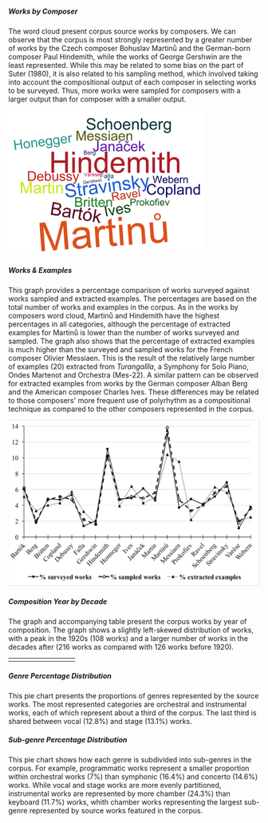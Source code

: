 
<script>
// vim: ts=3:nowrap
</script>

<div class="card mb-3">
	<div class="row g-0">
		<div class="col-md-6">
			<div class="card-body">
				<h5 class="category mb-2 card-title">Works by Composer</h5>
				<p class="card-text">The word cloud present corpus source works by composers. We can observe that the corpus is most strongly represented by a greater number of works by the Czech composer Bohuslav Martinů and the German-born composer Paul Hindemith, while the works of George Gershwin are the least represented. While this may be related to some bias on the part of Suter (1980), it is also related to his sampling method, which involved taking into account the compositional output of each composer in selecting works to be surveyed. Thus, more works were sampled for composers with a larger output than for composer with a smaller output.</p>
			</div>
		</div>
		<div class="col-md-6">
			<img src="Works_by_Composer_cloud.png" class="img-fluid rounded-start" alt="Works by Composer">
		</div>
	</div>
</div>

<div class="card mb-3">
	<div class="row g-0">
		<div class="col-md-6">
			<div class="card-body">
				<h5 class="category mb-2 card-title">Works & Examples</h5>
				<p class="card-text">This graph provides a percentage comparison of works surveyed against works sampled and extracted examples. The percentages are based on the total number of works and examples in the corpus. As in the works by composers word cloud, Martinů and Hindemith have the highest percentages in all categories, although the percentage of extracted examples for Martinů is lower than the number of works surveyed and sampled. The graph also shows that the percentage of extracted examples is much higher than the surveyed and sampled works for the French composer Olivier Messiaen. This is the result of the relatively large number of examples (20) extracted from <i>Turangalîla</i>, a Symphony for Solo Piano, Ondes Martenot and Orchestra (Mes-22). A similar pattern can be observed for extracted examples from works by the German composer Alban Berg and the American composer Charles Ives. These differences may be related to those composers' more frequent use of polyrhythm as a compositional technique as compared to the other composers represented in the corpus.</p>
			</div>
		</div>
		<div class="col-md-6">
			<img src="Works_Examples_graph.png" class="img-fluid rounded-start" alt="Works vs. Examples">
		</div>
	</div>
</div>

<div class="card mb-3">
	<div class="row g-0">
		<div class="col-md-8">
			<div class="card-body">
				<h5 class="category mb-2 card-title">Composition Year by Decade</h5>
				<p class="card-text">The graph and accompanying table present the corpus works by year of composition. The graph shows a slightly left-skewed distribution of works, with a peak in the 1920s (108 works) and a larger number of works in the decades after (216 works as compared with 126 works before 1920).</p>
			</div>
		</div>
		<div class="col-md-10">
			<table>
				<tr>
					<td style="padding-left: 20px; vertical-align:top"><div id="CompositionYearByDecadeTable"></div></td>
					<td style="padding-left:100px; vertical-align:top"><div id="CompositionYearByDecadeGraph"></div></td>
				</tr>
			</table>
			<!-- img src="Composition_Year_by_Decade_table_graph.png" class="img-fluid rounded-start" alt="Composition Year by Decade" -->
		</div>
	</div>
</div>

<div class="card mb-3">
	<div class="row g-0">
		<div class="col-md-6">
			<div class="card-body">
				<h5 class="category mb-2 card-title">Genre Percentage Distribution</h5>
				<p class="card-text">This pie chart presents the proportions of genres represented by the source works. The most represented categories are orchestral and instrumental works, each of which represent about a third of the corpus. The last third is shared between vocal (12.8%) and stage (13.1%) works.  </p>
			</div>
		</div>
		<div class="col-md-6">
			<div id="GenrePercentageDistribution"></div>
		</div>
	</div>
</div>

<div class="card mb-3">
	<div class="row g-0">
		<div class="col-md-6">
			<div class="card-body">
				<h5 class="category mb-2 card-title">Sub-genre Percentage Distribution</h5>
				<p class="card-text">This pie chart shows how each genre is subdivided into sub-genres in the corpus. For example, programmatic works represent a smaller proportion within orchestral works (7%) than symphonic (16.4%) and concerto (14.6%) works. While vocal and stage works are more evenly partitioned, instrumental works are represented by more chamber (24.3%) than keyboard (11.7%) works, whith chamber works representing the largest sub-genre represented by source works featured in the corpus.</p>
			</div>
		</div>
		<div class="col-md-6">
			<div id="SubgenrePercentageDistribution"></div>
		</div>
	</div>
</div>




